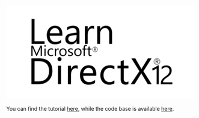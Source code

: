 <img src="logo.png" alt="logo" class="centerImage" width="500px">

<br>

You can find the tutorial <a href="https://paminerva.github.io/LearnDirectX/" target="_blank">here</a>, while the code base is available <a href="https://github.com/PAMinerva/LearnDirectX-samples" target="_blank">here</a>.
